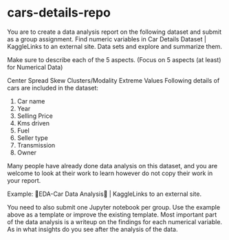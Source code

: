 # cars-details-repo
You are to create a data analysis report on the following dataset and submit as a group assignment.  Find numeric variables in Car Details Dataset | KaggleLinks to an external site. Data sets and explore and summarize them.

Make sure to describe each of the 5 aspects. (Focus on 5 aspects (at least) for Numerical Data)

Center
Spread
Skew
Clusters/Modality
Extreme Values
Following details of cars are included in the dataset:
1) Car name
2) Year
3) Selling Price
4) Kms driven
5) Fuel
6) Seller type
7) Transmission
8) Owner

Many people have already done data analysis on this dataset, and you are welcome to look at their work to learn however do not copy their work in your report. 

Example: 🚗EDA-Car Data Analysis🚗 | KaggleLinks to an external site.

 

You need to also submit one Jupyter notebook per group. Use the example above as a template or improve the existing template.  Most important part of the data analysis is a writeup on the findings for each numerical variable. As in what insights do you see after the analysis of the data. 
